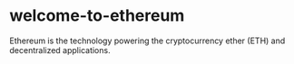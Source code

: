 # welcome-to-ethereum
Ethereum is the technology powering the cryptocurrency ether (ETH) and decentralized applications.
